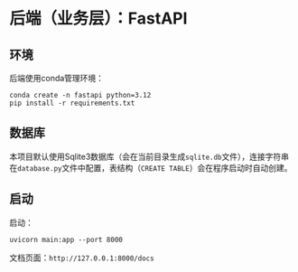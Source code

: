 # 后端（业务层）：FastAPI

## 环境

后端使用conda管理环境：
```shell
conda create -n fastapi python=3.12
pip install -r requirements.txt
```

## 数据库

本项目默认使用Sqlite3数据库（会在当前目录生成`sqlite.db`文件），连接字符串在`database.py`文件中配置，表结构（`CREATE TABLE`）会在程序启动时自动创建。

## 启动

启动：
```shell
uvicorn main:app --port 8000
```

文档页面：`http://127.0.0.1:8000/docs`
